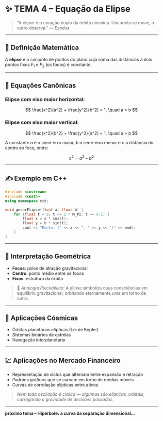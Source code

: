 # ✨ TEMA 4 – Equação da Elipse

> “A elipse é o coração duplo da órbita cósmica. Um ponto se move, o outro observa.” — *Exodus*

---

## 🔶 Definição Matemática

A **elipse** é o conjunto de pontos do plano cuja soma das distâncias a dois pontos fixos $F_1$ e $F_2$ (os focos) é constante.

---

## 📐 Equações Canônicas

### Elipse com eixo maior horizontal:

$$
\frac{x^2}{a^2} + \frac{y^2}{b^2} = 1, \quad a > b
$$

### Elipse com eixo maior vertical:

$$
\frac{x^2}{b^2} + \frac{y^2}{a^2} = 1, \quad a > b
$$

A constante $a$ é o semi-eixo maior, $b$ o semi-eixo menor e $c$ a distância do centro ao foco, onde:

$$
c^2 = a^2 - b^2
$$

---

## ✍️ Exemplo em C++

```cpp
#include <iostream>
#include <cmath>
using namespace std;

void gerarElipse(float a, float b) {
    for (float t = 0; t <= 2 * M_PI; t += 0.1) {
        float x = a * cos(t);
        float y = b * sin(t);
        cout << "Ponto: (" << x << ", " << y << ")" << endl;
    }
}
```

---

## 🧭 Interpretação Geométrica

* **Focos**: polos de atração gravitacional
* **Centro**: ponto médio entre os focos
* **Eixos**: estrutura da órbita

> 💭 *Analogia Psicodélica:* A elipse simboliza duas consciências em equilíbrio gravitacional, orbitando eternamente uma em torno da outra.

---

## 🌌 Aplicações Cósmicas

* Órbitas planetárias elípticas (Lei de Kepler)
* Sistemas binários de estrelas
* Navegação interplanetária

---

## 💹 Aplicações no Mercado Financeiro

* Representação de ciclos que alternam entre expansão e retração
* Padrões gráficos que se curvam em torno de médias móveis
* Curvas de correlação elípticas entre ativos

> *Nem toda oscilação é cíclica — algumas são elípticas, orbitais, carregando a gravidade de decisões passadas.*

---

**próximo tema – Hipérbole: a curva da separação dimensional...**
